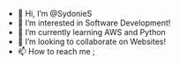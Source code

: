 - 👋 Hi, I’m @SydonieS
- 👀 I’m interested in Software Development!  
- 🌱 I’m currently learning AWS and Python
- 💞️ I’m looking to collaborate on Websites!
- 📫 How to reach me ; 

<!---
SydonieS/SydonieS is a ✨ special ✨ repository because its `README.md` (this file) appears on your GitHub profile.
You can click the Preview link to take a look at your changes.
--->
